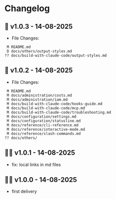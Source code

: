 # Changelog

## 🤖 v1.0.3 - 14-08-2025

- File Changes:
```
 M README.md
 D docs/others/output-styles.md
?? docs/build-with-claude-code/output-styles.md
```


## 🤖 v1.0.2 - 14-08-2025

- File Changes:
```
 M README.md
 M docs/administration/costs.md
 M docs/administration/iam.md
 M docs/build-with-claude-code/hooks-guide.md
 M docs/build-with-claude-code/mcp.md
 M docs/build-with-claude-code/troubleshooting.md
 M docs/configuration/settings.md
 M docs/configuration/statusline.md
 M docs/reference/cli-reference.md
 M docs/reference/interactive-mode.md
 M docs/reference/slash-commands.md
?? docs/others/
```


## 🧑‍💻 v1.0.1 - 14-08-2025

- fix: local links in md files

## 🧑‍💻 v1.0.0 - 14-08-2025

- first delivery

